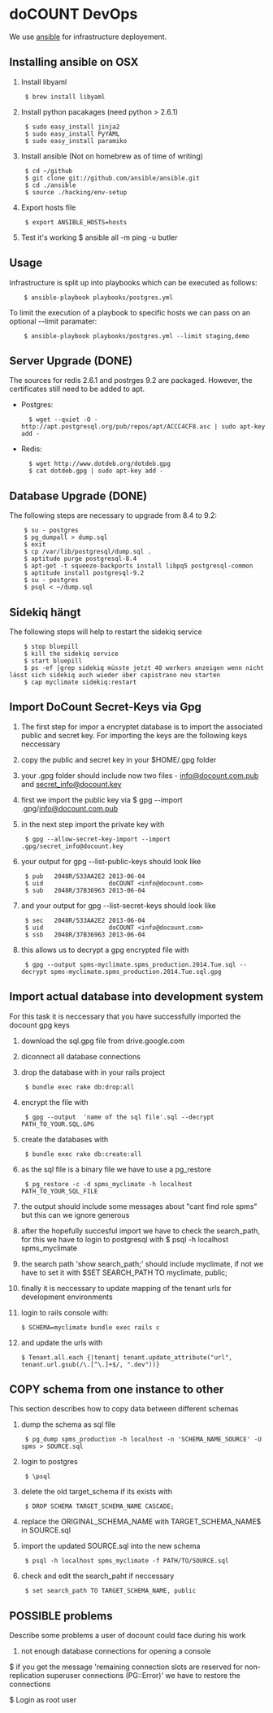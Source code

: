 # doCOUNT DevOps
We use [ansible](https://github.com/ansible/ansible/) for infrastructure deployement.

## Installing ansible on OSX

1. Install libyaml

        $ brew install libyaml

2. Install python pacakages (need python > 2.6.1)

        $ sudo easy_install jinja2
        $ sudo easy_install PyYAML
        $ sudo easy_install paramiko

3. Install ansible (Not on homebrew as of time of writing)

        $ cd ~/github
        $ git clone git://github.com/ansible/ansible.git
        $ cd ./ansible
        $ source ./hacking/env-setup

4. Export hosts file

        $ export ANSIBLE_HOSTS=hosts

5. Test it's working
        $ ansible all -m ping -u butler

## Usage

Infrastructure is split up into playbooks which can be executed as follows:

        $ ansible-playbook playbooks/postgres.yml

To limit the execution of a playbook to specific hosts we can pass on an optional --limit paramater:

        $ ansible-playbook playbooks/postgres.yml --limit staging,demo


## Server Upgrade (DONE)
The sources for redis 2.6.1 and postrges 9.2 are packaged. However, the certificates still need to be added to apt.

- Postgres:

        $ wget --quiet -O - http://apt.postgresql.org/pub/repos/apt/ACCC4CF8.asc | sudo apt-key add -
- Redis:

        $ wget http://www.dotdeb.org/dotdeb.gpg
        $ cat dotdeb.gpg | sudo apt-key add -

## Database Upgrade (DONE)
The following steps are necessary to upgrade from 8.4 to 9.2:

        $ su - postgres
        $ pg_dumpall > dump.sql
        $ exit
        $ cp /var/lib/postgresql/dump.sql .
        $ aptitude purge postgresql-8.4
        $ apt-get -t squeeze-backports install libpq5 postgresql-common
        $ aptitude install postgresql-9.2
        $ su - postgres
        $ psql < ~/dump.sql

## Sidekiq hängt
The following steps will help to restart the sidekiq service

        $ stop bluepill
        $ kill the sidekiq service
        $ start bluepill
        $ ps -ef |grep sidekiq müsste jetzt 40 workers anzeigen wenn nicht lässt sich sidekiq auch wieder über capistrano neu starten
        $ cap myclimate sidekiq:restart


## Import DoCount Secret-Keys via Gpg
1. The first step for impor a encryptet database is to import the associated public and secret key. For importing the keys are the following keys neccessary

2. copy the public and secret key in your $HOME/.gpg folder

3. your .gpg folder should include now two files - info@docount.com.pub and secret_info@docount.key

4. first we import the public key via 
        $ gpg --import .gpg/info@docount.com.pub

5. in the next step import the private key with 

        $ gpg --allow-secret-key-import --import .gpg/secret_info@docount.key

6. your output for gpg --list-public-keys should look like

        $ pub   2048R/533AA2E2 2013-06-04
        $ uid                  doCOUNT <info@docount.com>
        $ sub   2048R/37B36963 2013-06-04

7. and your output for gpg --list-secret-keys should look like

        $ sec   2048R/533AA2E2 2013-06-04
        $ uid                  doCOUNT <info@docount.com>
        $ ssb   2048R/37B36963 2013-06-04

8. this allows us to decrypt a gpg encrypted file with

        $ gpg --output spms-myclimate.spms_production.2014.Tue.sql --decrypt spms-myclimate.spms_production.2014.Tue.sql.gpg


## Import actual database into development system
For this task it is neccessary that you have successfully imported the docount gpg keys

1. download the sql.gpg file from drive.google.com

2. diconnect all database connections

3. drop the database with in your rails project

        $ bundle exec rake db:drop:all

4. encrypt the file with 

        $ gpg --output  'name of the sql file'.sql --decrypt PATH_TO_YOUR.SQL.GPG

5. create the databases with 

        $ bundle exec rake db:create:all

6. as the sql file is a binary file we have to use a pg_restore

        $ pg_restore -c -d spms_myclimate -h localhost PATH_TO_YOUR_SQL_FILE

7. the output should include some messages about "cant find role spms" but this can we ignore generous

8. after the hopefully succesful import we have to check the search_path, for this we have to login to postgresql with
        $ psql -h localhost spms_myclimate

9. the search path 'show search_path;' should include myclimate, if not we have to set it with
        $SET SEARCH_PATH TO myclimate, public;

10. finally it is neccessary to update mapping of the tenant urls for development environments

11. login to rails console with:

        $ SCHEMA=myclimate bundle exec rails c

12. and update the urls with

        $ Tenant.all.each {|tenant| tenant.update_attribute("url", tenant.url.gsub(/\.[^\.]+$/, ".dev"))}


## COPY schema from one instance to other
This section describes how to copy data between different schemas

1. dump the schema as sql file

        $ pg_dump spms_production -h localhost -n 'SCHEMA_NAME_SOURCE' -U spms > SOURCE.sql

2. login to postgres

        $ \psql

3. delete the old target_schema if its exists with 

        $ DROP SCHEMA TARGET_SCHEMA_NAME CASCADE;

4. replace the ORIGINAL_SCHEMA_NAME with TARGET_SCHEMA_NAME$ in SOURCE.sql

5. import the updated SOURCE.sql into the new schema

        $ psql -h localhost spms_myclimate -f PATH/TO/SOURCE.sql

6. check and edit the search_paht if neccessary

        $ set search_path TO TARGET_SCHEMA_NAME, public


## POSSIBLE problems
Describe some problems a user of docount could face during his work

1. not enough database connections for opening a console

  $ if you get the message 'remaining connection slots are reserved for non-replication superuser connections (PG::Error)' we have to restore the connections

  $ Login as root user
